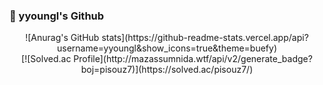 ### 🍺 yyoungl's Github
<div align="center">
![Anurag's GitHub stats](https://github-readme-stats.vercel.app/api?username=yyoungl&show_icons=true&theme=buefy)
</div>


<div align="center">
[![Solved.ac Profile](http://mazassumnida.wtf/api/v2/generate_badge?boj=pisouz7)](https://solved.ac/pisouz7/)  
</div>
